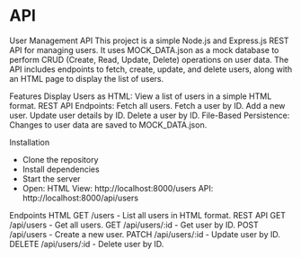 # API
User Management API
This project is a simple Node.js and Express.js REST API for managing users. It uses MOCK_DATA.json as a mock database to perform CRUD (Create, Read, Update, Delete) operations on user data. The API includes endpoints to fetch, create, update, and delete users, along with an HTML page to display the list of users.

Features
Display Users as HTML: View a list of users in a simple HTML format.
REST API Endpoints:
Fetch all users.
Fetch a user by ID.
Add a new user.
Update user details by ID.
Delete a user by ID.
File-Based Persistence: Changes to user data are saved to MOCK_DATA.json.

Installation
 - Clone the repository
 - Install dependencies
 - Start the server
 - Open:
    HTML View: http://localhost:8000/users
    API: http://localhost:8000/api/users


Endpoints
HTML
GET /users - List all users in HTML format.
REST API
GET /api/users - Get all users.
GET /api/users/:id - Get user by ID.
POST /api/users - Create a new user.
PATCH /api/users/:id - Update user by ID.
DELETE /api/users/:id - Delete user by ID.


